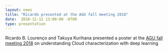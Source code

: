 ```yaml
---
layout: news
title: "Ricardo presented at the AGU fall meeting 2018"
date:  2018-12-12 13:00:00 -0700
type: presentation
---
```



Ricardo B. Lourenço and Takuya Kurihana presented a poster at the [AGU fall meeting 2018]( https://agu.confex.com/agu/fm18/meetingapp.cgi/Paper/439373) on understanding Cloud characterization with deep learning 
